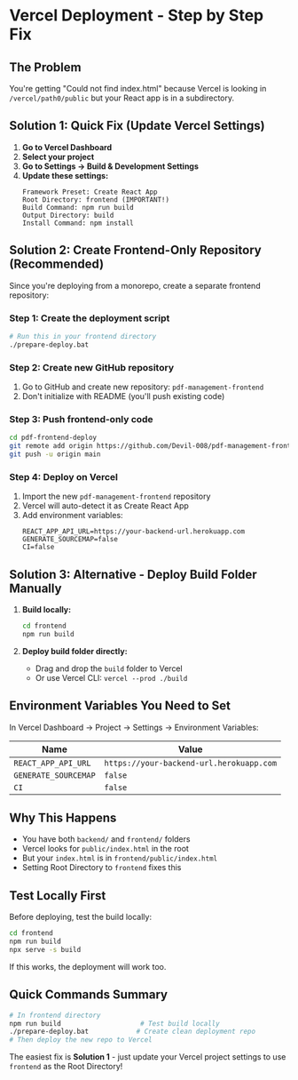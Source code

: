 # Vercel Deployment - Step by Step Fix

## The Problem
You're getting "Could not find index.html" because Vercel is looking in `/vercel/path0/public` but your React app is in a subdirectory.

## Solution 1: Quick Fix (Update Vercel Settings)

1. **Go to Vercel Dashboard**
2. **Select your project**
3. **Go to Settings → Build & Development Settings**
4. **Update these settings:**
   ```
   Framework Preset: Create React App
   Root Directory: frontend (IMPORTANT!)
   Build Command: npm run build
   Output Directory: build
   Install Command: npm install
   ```

## Solution 2: Create Frontend-Only Repository (Recommended)

Since you're deploying from a monorepo, create a separate frontend repository:

### Step 1: Create the deployment script
```bash
# Run this in your frontend directory
./prepare-deploy.bat
```

### Step 2: Create new GitHub repository
1. Go to GitHub and create new repository: `pdf-management-frontend`
2. Don't initialize with README (you'll push existing code)

### Step 3: Push frontend-only code
```bash
cd pdf-frontend-deploy
git remote add origin https://github.com/Devil-008/pdf-management-frontend.git
git push -u origin main
```

### Step 4: Deploy on Vercel
1. Import the new `pdf-management-frontend` repository
2. Vercel will auto-detect it as Create React App
3. Add environment variables:
   ```
   REACT_APP_API_URL=https://your-backend-url.herokuapp.com
   GENERATE_SOURCEMAP=false
   CI=false
   ```

## Solution 3: Alternative - Deploy Build Folder Manually

1. **Build locally:**
   ```bash
   cd frontend
   npm run build
   ```

2. **Deploy build folder directly:**
   - Drag and drop the `build` folder to Vercel
   - Or use Vercel CLI: `vercel --prod ./build`

## Environment Variables You Need to Set

In Vercel Dashboard → Project → Settings → Environment Variables:

| Name | Value |
|------|-------|
| `REACT_APP_API_URL` | `https://your-backend-url.herokuapp.com` |
| `GENERATE_SOURCEMAP` | `false` |
| `CI` | `false` |

## Why This Happens

- You have both `backend/` and `frontend/` folders
- Vercel looks for `public/index.html` in the root
- But your `index.html` is in `frontend/public/index.html`
- Setting Root Directory to `frontend` fixes this

## Test Locally First

Before deploying, test the build locally:

```bash
cd frontend
npm run build
npx serve -s build
```

If this works, the deployment will work too.

## Quick Commands Summary

```bash
# In frontend directory
npm run build                    # Test build locally
./prepare-deploy.bat            # Create clean deployment repo
# Then deploy the new repo to Vercel
```

The easiest fix is **Solution 1** - just update your Vercel project settings to use `frontend` as the Root Directory!
